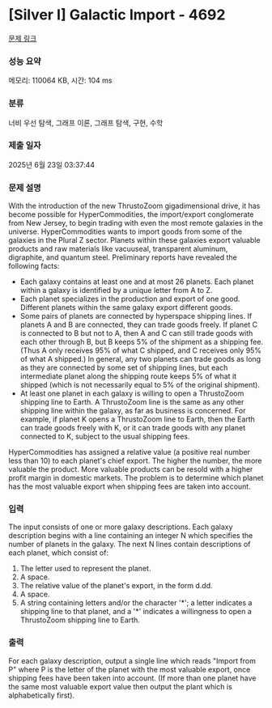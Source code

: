 # [Silver I] Galactic Import - 4692 

[문제 링크](https://www.acmicpc.net/problem/4692) 

### 성능 요약

메모리: 110064 KB, 시간: 104 ms

### 분류

너비 우선 탐색, 그래프 이론, 그래프 탐색, 구현, 수학

### 제출 일자

2025년 6월 23일 03:37:44

### 문제 설명

<p>With the introduction of the new ThrustoZoom gigadimensional drive, it has become possible for HyperCommodities, the import/export conglomerate from New Jersey, to begin trading with even the most remote galaxies in the universe. HyperCommodities wants to import goods from some of the galaxies in the Plural Z sector. Planets within these galaxies export valuable products and raw materials like vacuuseal, transparent aluminum, digraphite, and quantum steel. Preliminary reports have revealed the following facts:</p>

<ul>
	<li>Each galaxy contains at least one and at most 26 planets. Each planet within a galaxy is identified by a unique letter from A to Z.</li>
	<li>Each planet specializes in the production and export of one good. Different planets within the same galaxy export different goods.</li>
	<li>Some pairs of planets are connected by hyperspace shipping lines. If planets A and B are connected, they can trade goods freely. If planet C is connected to B but not to A, then A and C can still trade goods with each other through B, but B keeps 5% of the shipment as a shipping fee. (Thus A only receives 95% of what C shipped, and C receives only 95% of what A shipped.) In general, any two planets can trade goods as long as they are connected by some set of shipping lines, but each intermediate planet along the shipping route keeps 5% of what it shipped (which is not necessarily equal to 5% of the original shipment).</li>
	<li>At least one planet in each galaxy is willing to open a ThrustoZoom shipping line to Earth. A ThrustoZoom line is the same as any other shipping line within the galaxy, as far as business is concerned. For example, if planet K opens a ThrustoZoom line to Earth, then the Earth can trade goods freely with K, or it can trade goods with any planet connected to K, subject to the usual shipping fees.</li>
</ul>

<p>HyperCommodities has assigned a relative value (a positive real number less than 10) to each planet's chief export. The higher the number, the more valuable the product. More valuable products can be resold with a higher profit margin in domestic markets. The problem is to determine which planet has the most valuable export when shipping fees are taken into account.</p>

### 입력 

 <p>The input consists of one or more galaxy descriptions. Each galaxy description begins with a line containing an integer N which specifies the number of planets in the galaxy. The next N lines contain descriptions of each planet, which consist of:</p>

<ol>
	<li>The letter used to represent the planet.</li>
	<li>A space.</li>
	<li>The relative value of the planet's export, in the form d.dd.</li>
	<li>A space.</li>
	<li>A string containing letters and/or the character '*'; a letter indicates a shipping line to that planet, and a '*' indicates a willingness to open a ThrustoZoom shipping line to Earth.</li>
</ol>

### 출력 

 <p>For each galaxy description, output a single line which reads "Import from P" where P is the letter of the planet with the most valuable export, once shipping fees have been taken into account. (If more than one planet have the same most valuable export value then output the plant which is alphabetically first).</p>

